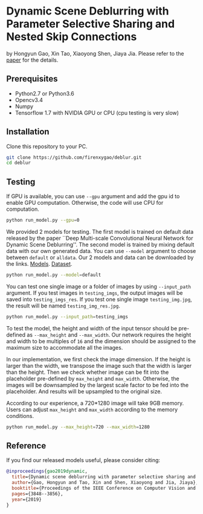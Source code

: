 # Dynamic Scene Deblurring with Parameter Selective Sharing and Nested Skip Connections
by Hongyun Gao, Xin Tao, Xiaoyong Shen, Jiaya Jia. Please refer to the [paper](http://jiaya.me/papers/deblur_cvpr19.pdf) for the details.


## Prerequisites
- Python2.7 or Python3.6
- Opencv3.4
- Numpy
- Tensorflow 1.7 with NVIDIA GPU or CPU (cpu testing is very slow)

## Installation
Clone this repository to your PC. 

```bash
git clone https://github.com/firenxygao/deblur.git
cd deblur
```

## Testing

If GPU is available, you can use `--gpu` argument and add the gpu id to enable GPU computation. Otherwise, the code will use CPU for computation. 

```bash
python run_model.py --gpu=0
```

We provided 2 models for testing. The first model is trained on default data released by the paper \`\`Deep Multi-scale Convolutional Neural Network for Dynamic Scene Deblurring''. The second model is trained by mixing default data with our own generated data. You can use `--model` argument to choose between `default` or `alldata`.
Our 2 models and data can be downloaded by the links. [Models](https://www.dropbox.com/s/rcdz2fsob3jkhdq/checkpoints.zip?dl=0). [Dataset](https://www.dropbox.com/s/0jq86y7fa01awgl/data.tar?dl=0).

```bash
python run_model.py --model=default
```

You can test one single image or a folder of images by using `--input_path` argument. If you test images in `testing_imgs`, the output images will be saved into `testing_imgs_res`. If you test one single image `testing_img.jpg`, the result will be named `testing_img_res.jpg`.

```bash
python run_model.py --input_path=testing_imgs
```

To test the model, the height and width of the input tensor should be pre-defined as `--max_height` and `--max_width`. Our network requires the height and width to be multiples of `16` and the dimension should be assigned to the maximum size to accommodate all the images. 

In our implementation, we first check the image dimension. If the height is larger than the width, we transpose the image such that the width is larger than the height. Then we check whether image can be fit into the placeholder pre-defined by `max_height` and `max_width`. Otherwise, the images will be downsampled by the largest scale factor to 
be fed into the placeholder. And results will be upsampled to the original size.

According to our experience, a 720\*1280 image will take 9GB memory. Users can adjust `max_height` and `max_width` according to the memory conditions.

```bash
python run_model.py --max_height=720 --max_width=1280
```


## Reference
If you find our released models useful, please consider citing: 

```bibtex
@inproceedings{gao2019dynamic,
  title={Dynamic scene deblurring with parameter selective sharing and nested skip connections},
  author={Gao, Hongyun and Tao, Xin and Shen, Xiaoyong and Jia, Jiaya},
  booktitle={Proceedings of the IEEE Conference on Computer Vision and Pattern Recognition},
  pages={3848--3856},
  year={2019}
}
```